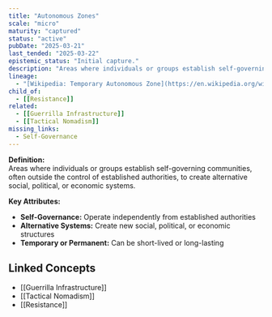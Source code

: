 ```yaml
---
title: "Autonomous Zones"
scale: "micro"
maturity: "captured"
status: "active"
pubDate: "2025-03-21"
last_tended: "2025-03-22"
epistemic_status: "Initial capture."
description: "Areas where individuals or groups establish self-governing communities, often outside the control of established authorities, to create alternative social, political, or economic systems."
lineage:
  - "[Wikipedia: Temporary Autonomous Zone](https://en.wikipedia.org/wiki/Temporary_Autonomous_Zone)"
child_of:
  - [[Resistance]]
related:
  - [[Guerrilla Infrastructure]]
  - [[Tactical Nomadism]]
missing_links:
  - Self-Governance
---
```

**Definition:**  
Areas where individuals or groups establish self-governing communities, often outside the control of established authorities, to create alternative social, political, or economic systems.

**Key Attributes:**  
- **Self-Governance:** Operate independently from established authorities  
- **Alternative Systems:** Create new social, political, or economic structures  
- **Temporary or Permanent:** Can be short-lived or long-lasting

## Linked Concepts
- [[Guerrilla Infrastructure]]
- [[Tactical Nomadism]]
- [[Resistance]]
